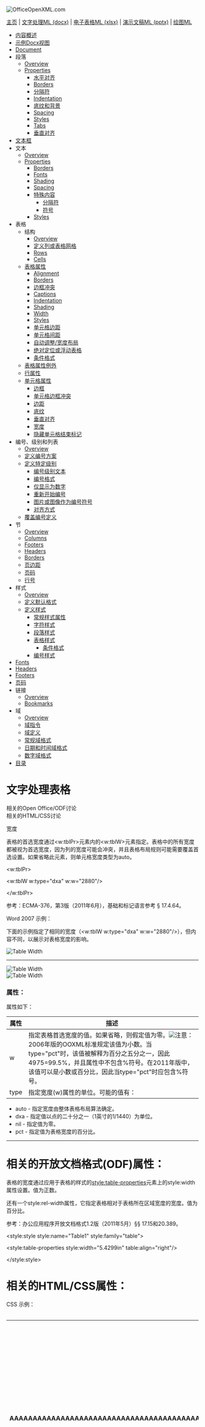 ![OfficeOpenXML.com](images/banner1.png)

[主页](index.md) | [文字处理ML (docx)](anatomyofOOXML.md) | [电子表格ML (xlsx)](anatomyofOOXML-xlsx.md) | [演示文稿ML (pptx)](anatomyofOOXML-pptx.md) | [绘图ML](drwOverview.md)

- [内容概述](WPcontentOverview.md)
- [示例Docx视图](WPsampleDoc.md)
- [Document](WPdocument.md)
- 段落
  - [Overview](WPparagraph.md)
  - [Properties](WPparagraphProperties.md)
    - [水平对齐](WPalignment.md)
    - [Borders](WPborders.md)
    - [分隔符](WPtextSpecialContent-break.md)
    - [Indentation](WPindentation.md)
    - [底纹和背景](WPshading.md)
    - [Spacing](WPspacing.md)
    - [Styles](WPstyleParStyles.md)
    - [Tabs](WPtab.md)
    - [垂直对齐](WPborders.md)
- [文本框](WPparagraph-textFrames.md)
- 文本
  - [Overview](WPtext.md)
  - [Properties](WPtextFormatting.md)
    - [Borders](WPtextBorders.md)
    - [Fonts](WPtextFonts.md)
    - [Shading](WPtextShading.md)
    - [Spacing](WPtextSpacing.md)
    - [特殊内容](WPtextSpecialContent.md)
      - [分隔符](WPtextSpecialContent-break.md)
      - [符号](WPtextSpecialContent-symbol.md)
    - [Styles](WPstyleCharStyles.md)
- 表格
  - 结构
    - [Overview](WPtable.md)
    - [定义列或表格网格](WPtableGrid.md)
    - [Rows](WPtableRow.md)
    - [Cells](WPtableCell.md)
  - [表格属性](WPtableProperties.md)
    - [Alignment](WPtableAlignment.md)
    - [Borders](WPtableBorders.md)
    - [边框冲突](WPtableCellBorderConflicts.md)
    - [Captions](WPtableCaption.md)
    - [Indentation](WPtableIndent.md)
    - [Shading](WPtableShading.md)
    - [Width](WPtableWidth.md)
    - [Styles](WPstyleTableStyles.md)
    - [单元格边距](WPtableCellMargins.md)
    - [单元格间距](WPtableCellSpacing.md)
    - [自动调整/宽度布局](WPtableLayout.md)
    - [绝对定位或浮动表格](WPfloatingTables.md)
    - [条件格式](WPtblLook.md)
  - [表格属性例外](WPtablePropertyExceptions.md)
  - [行属性](WPtableRowProperties.md)
  - [单元格属性](WPtableCellProperties.md)
    - [边框](WPtableCellProperties-Borders.md)
    - [单元格边框冲突](WPtableCellBorderConflicts.md)
    - [边距](WPtableCellProperties-Margins.md)
    - [底纹](WPtableCellProperties-Shading.md)
    - [垂直对齐](WPtableCellProperties-verticalAlignment.md)
    - [宽度](WPtableCellProperties-Width.md)
    - [隐藏单元格结束标记](WPhideMark.md)
- 编号、级别和列表
  - [Overview](WPnumbering.md)
  - [定义编号方案](WPnumberingAbstractNum.md)
  - [定义特定级别](WPnumberingLvl.md)
    - [编号级别文本](WPnumberingLevelText.md)
    - [编号格式](WPnumbering-numFmt.md)
    - [仅显示为数字](WPnumbering-isLgl.md)
    - [重新开始编号](WPnumbering-restart.md)
    - [图片或图像作为编号符号](WPnumbering-imagesAsSymbol.md)
    - [对齐方式](WPnumbering-lvlJc.md)
  - [覆盖编号定义](WPnumberingOverride.md)
- 节
  - [Overview](WPsection.md)
  - [Columns](WPsectionCols.md)
  - [Footers](WPsectionFooterReference.md)
  - [Headers](WPsectionHeaderReference.md)
  - [Borders](WPsectionBorders.md)
  - [页边距](WPsectionPgMar.md)
  - [页码](WPSectionPgNumType.md)
  - [行号](WPsectionLineNumbering.md)
- 样式
  - [Overview](WPstyles.md)
  - [定义默认格式](WPstyleDefaults.md)
  - [定义样式](WPstyle.md)
    - [常规样式属性](WPstyleGenProps.md)
    - [字符样式](WPstyleCharStyles.md)
    - [段落样式](WPstyleParStyles.md)
    - [表格样式](WPstyleTableStyles.md)
      - [条件格式](WPstyleTableStylesCond.md)
    - [编号样式](WPstyleNumStyles.md)
- [Fonts](WPfonts.md)
- [Headers](WPheaders.md)
- [Footers](WPfooters.md)
- [页码](WPSectionPgNumType.md)
- 链接
  - [Overview](WPhyperlink.md)
  - [Bookmarks](WPbookmark.md)
- 域
  - [Overview](WPfields.md)
  - [域指令](WPfieldInstructions.md)
  - [域定义](WPfieldDefinitions.md)
  - [常规域格式](WPgeneralFieldSwitches.md)
  - [日期和时间域格式](WPdateTimeFieldSwitches.md)
  - [数字域格式](WPnumericFieldSwitches.md)
- [目录](WPtableOfContents.md)

# 文字处理表格

相关的Open Office/ODF讨论  
相关的HTML/CSS讨论

宽度

表格的首选宽度通过<w:tblPr>元素内的<w:tblW>元素指定。表格中的所有宽度都被视为首选宽度，因为列的宽度可能会冲突，并且表格布局规则可能需要覆盖首选设置。如果省略此元素，则单元格宽度类型为auto。

<w:tblPr>

<w:tblW w:type="dxa" w:w="2880"/>

</w:tblPr>

参考：ECMA-376，第3版（2011年6月），基础和标记语言参考 § 17.4.64。

Word 2007 示例：

下面的示例指定了相同的宽度（<w:tblW w:type="dxa" w:w="2880"/>），但内容不同，以展示对表格宽度的影响。

![Table Width](images/wp-tableWidth-1.gif)

---

![Table Width](images/wp-tableWidth-2.gif)  
![Table Width](images/wp-tableWidth-3.gif)

### 属性：

属性如下：

| 属性 | 描述                                                                                                                                                                                                                                                                            |
| ---- | ------------------------------------------------------------------------------------------------------------------------------------------------------------------------------------------------------------------------------------------------------------------------------- |
| w    | 指定表格首选宽度的值。如果省略，则假定值为零。![](images/versionConflict3.png)注意：2006年版的OOXML标准规定该值为小数。当type="pct"时，该值被解释为百分之五分之一，因此4975=99.5%，并且属性中不包含%符号。在2011年版中，该值可以是小数或百分比，因此当type="pct"时应包含%符号。 |
| type | 指定宽度(w)属性的单位。可能的值有：                                                                                                                                                                                                                                             |

- auto \- 指定宽度由整体表格布局算法确定。
- dxa \- 指定值以点的二十分之一（1英寸的1/1440）为单位。
- nil \- 指定值为零。
- pct \- 指定值为表格宽度的百分比。

---

# 相关的开放文档格式(ODF)属性：

表格的宽度通过应用于表格的样式的<style:table-properties>元素上的style:width属性设置。值为正数。

还有一个style:rel-width属性，它指定表格相对于表格所在区域宽度的宽度。值为百分比。

参考：办公应用程序开放文档格式1.2版（2011年5月）§§ 17.15和20.389。

<style:style style:name="Table1" style:family="table">

<style:table-properties style:width="5.4299in" table:align="right"/>

</style:style>

# 相关的HTML/CSS属性：

<table style="table-layout: fixed; width: 200px;">

CSS 示例：

| AAAAAAAAAAAAAAAAAAAAAAAAAAAAAAAAAAAAAAAAAAAAAAAAAAAAAAAAAAAAAAAAAAAAAA | 我们自己的过去也是如此。试图追忆过去是徒劳的：我们智力的所有努力都将证明是徒劳的。 | CCC |
| ---------------------------------------------------------------------- | ---------------------------------------------------------------------------------- | --- |
| DDD                                                                    | EEE                                                                                | FFF |
| GGG                                                                    | HHH                                                                                | III |

<table style="width: 200px;">

| AAAAAAAAAAAAAAAAAAAAAAAAAAAAAAAAAAAAAAAAAAAAAAAAAAAAAAAAAAAAAAAAAAAAAAA | 我们自己的过去也是如此。试图追忆过去是徒劳的：我们智力的所有努力都将证明是徒劳的。 | CCC |
| ----------------------------------------------------------------------- | ---------------------------------------------------------------------------------- | --- |
| DDD                                                                     | EEE                                                                                | FFF |
| GGG                                                                     | HHH                                                                                | III |

[关于本站](aboutThisSite.md) | [联系我们](contactUs.md)  
版权所有 © 2023。保留所有权利。
